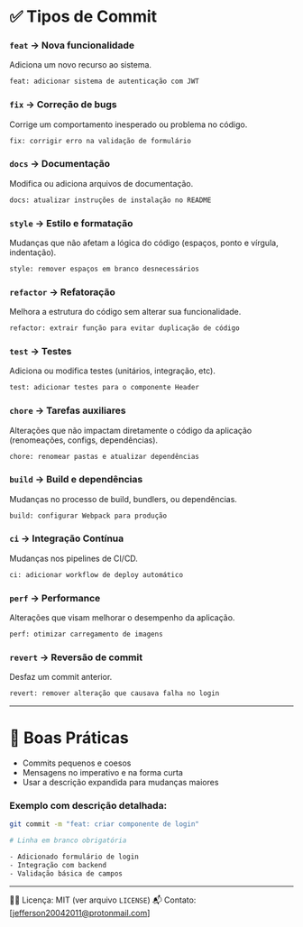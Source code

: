 # ✅ Tipos de Commit

### `feat` → **Nova funcionalidade**
Adiciona um novo recurso ao sistema.
```bash
feat: adicionar sistema de autenticação com JWT
```

### `fix` → **Correção de bugs**
Corrige um comportamento inesperado ou problema no código.
```bash
fix: corrigir erro na validação de formulário
```

### `docs` → **Documentação**
Modifica ou adiciona arquivos de documentação.
```bash
docs: atualizar instruções de instalação no README
```

### `style` → **Estilo e formatação**
Mudanças que não afetam a lógica do código (espaços, ponto e vírgula, indentação).
```bash
style: remover espaços em branco desnecessários
```

### `refactor` → **Refatoração**
Melhora a estrutura do código sem alterar sua funcionalidade.
```bash
refactor: extrair função para evitar duplicação de código
```

### `test` → **Testes**
Adiciona ou modifica testes (unitários, integração, etc).
```bash
test: adicionar testes para o componente Header
```

### `chore` → **Tarefas auxiliares**
Alterações que não impactam diretamente o código da aplicação (renomeações, configs, dependências).
```bash
chore: renomear pastas e atualizar dependências
```

### `build` → **Build e dependências**
Mudanças no processo de build, bundlers, ou dependências.
```bash
build: configurar Webpack para produção
```

### `ci` → **Integração Contínua**
Mudanças nos pipelines de CI/CD.
```bash
ci: adicionar workflow de deploy automático
```

### `perf` → **Performance**
Alterações que visam melhorar o desempenho da aplicação.
```bash
perf: otimizar carregamento de imagens
```

### `revert` → **Reversão de commit**
Desfaz um commit anterior.
```bash
revert: remover alteração que causava falha no login
```

---

# 📌 Boas Práticas

- Commits pequenos e coesos
- Mensagens no imperativo e na forma curta
- Usar a descrição expandida para mudanças maiores

### Exemplo com descrição detalhada:
```bash
git commit -m "feat: criar componente de login"

# Linha em branco obrigatória

- Adicionado formulário de login
- Integração com backend
- Validação básica de campos
```

---

👨‍💻 Licença: MIT (ver arquivo `LICENSE`)
📬 Contato: [jefferson20042011@protonmail.com]